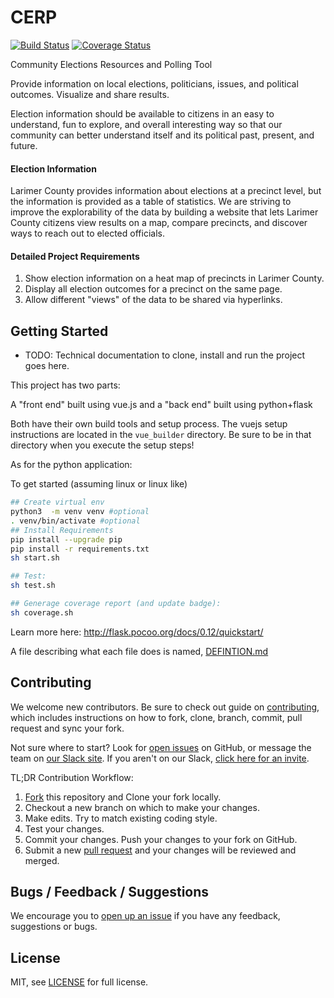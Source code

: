 # CERP

[![Build Status](https://travis-ci.org/deidyomega/CERP.svg?branch=master)](https://travis-ci.org/deidyomega/CERP)
[![Coverage Status](https://coveralls.io/repos/github/deidyomega/CERP/badge.svg)](https://coveralls.io/github/deidyomega/CERP)

Community Elections Resources and Polling Tool

Provide information on local elections, politicians, issues, and political outcomes. Visualize and share results.

Election information should be available to citizens in an easy to understand, fun to explore, and overall interesting way so that our community can better understand itself and its political past, present, and future.

#### Election Information

Larimer County provides information about elections at a precinct level, but the information is provided as a table of statistics. We are striving to improve the explorability of the data by building a website that lets Larimer County citizens view results on a map, compare precincts, and discover ways to reach out to elected officials.

#### Detailed Project Requirements

1. Show election information on a heat map of precincts in Larimer County.
2. Display all election outcomes for a precinct on the same page.
3. Allow different "views" of the data to be shared via hyperlinks.

## Getting Started

- TODO: Technical documentation to clone, install and run the project goes here.

This project has two parts:

A "front end" built using vue.js and a "back end" built using python+flask

Both have their own build tools and setup process.  The vuejs setup instructions are located in the `vue_builder` directory.  Be sure to be in that directory when you execute the setup steps!

As for the python application:

To get started (assuming linux or linux like)

``` bash
## Create virtual env
python3  -m venv venv #optional
. venv/bin/activate #optional
## Install Requirements
pip install --upgrade pip
pip install -r requirements.txt
sh start.sh

## Test:
sh test.sh

## Generage coverage report (and update badge):
sh coverage.sh
```

Learn more here: http://flask.pocoo.org/docs/0.12/quickstart/

A file describing what each file does is named, [DEFINTION.md](DEFINTION.md)

## Contributing

We welcome new contributors.  Be sure to check out guide on [contributing][contributing], which includes instructions on how to fork, clone, branch, commit, pull request and sync your fork.

Not sure where to start? Look for [open issues][githubissue] on GitHub, or message the team on [our Slack site][slack]. If you aren't on our Slack, [click here for an invite][slackinvite].

TL;DR Contribution Workflow:

1. [Fork][fork] this repository and Clone your fork locally.
1. Checkout a new branch on which to make your changes.
1. Make edits. Try to match existing coding style.
1. Test your changes.
1. Commit your changes. Push your changes to your fork on GitHub.
1. Submit a new [pull request][pullrequest] and your changes will be reviewed and merged.


## Bugs / Feedback / Suggestions

We encourage you to [open up an issue][newissue] if you have any feedback, suggestions or bugs.

## License

MIT, see [LICENSE](/LICENSE) for full license.

[slack]: https://codeforfoco.slack.com/
[slackinvite]: https://codeforfocoslack.herokuapp.com
[fork]: https://help.github.com/articles/fork-a-repo/
[forkthisrepo]: https://github.com/CodeForFoco/TODOUPDATEURL#fork-destination-box
[contributing]: https://github.com/CodeForFoco/org/blob/master/CONTRIBUTING.md
[githubissue]: https://github.com/CodeForFoco/TODOUPDATEURL/issues
[newissue]: https://github.com/CodeForFoco/TODOUPDATEURL/issues/new
[pullrequest]: https://github.com/CodeForFoco/TODOUPDATEURL/pulls

